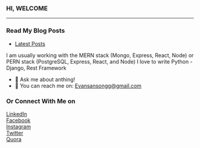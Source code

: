 
<h3>HI, WELCOME</h3>
<hr>
<h3>
    Read My Blog Posts 
</h3>
<ul style="listStyle:none" >
    <li>
        <a href="https://evansblog.hashnode.dev/" target="_blank">Latest Posts</a>
    </li>
</ul>


I am usually working with the MERN stack (Mongo, Express, React, Node) or PERN stack (PostgreSQL, Express, React, and Node)
I love to write Python - Django, Rest Framework

- 💬 Ask me about anthing! 
- 📧 You can reach me on: Evansansongg@gmail.com

 <p align='left' dir='auto'>
 <h3>
    Or Connect With Me on 
</h3>
<div>
 <a href="https://www.linkedin.com/in/evans646/">
   LinkedIn
</a>
</div>
<div>
 <a href="https://web.facebook.com/evansodeneho.ansong/">
   Facebook
 </a>
</div>
<div>
 <a href="https://www.instagram.com/loveyours.164/">
    Instagram
 </a>
 </div>
 <div>
 <a href="https://twitter.com/evansansongg">Twitter</a>
  </div>
 <div>
 <a href="https://www.quora.com/profile/Evans-Ansong">Quora</a>
</div>
